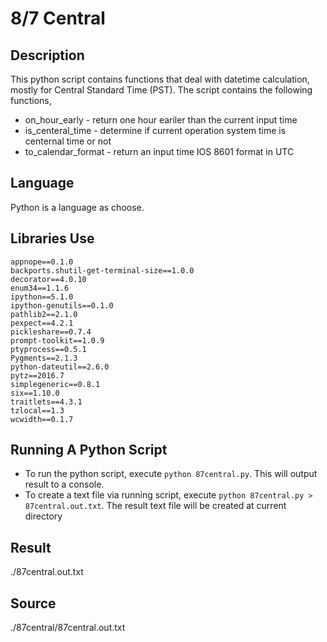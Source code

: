 # 8/7 Central
## Description
This python script contains functions that deal with datetime calculation, mostly
for Central Standard Time (PST). The script contains the following functions,

* on_hour_early - return one hour eariler than the current input time
* is_centeral_time - determine if current operation system time is centernal time or not
* to_calendar_format - return an input time IOS 8601 format in UTC

## Language
Python is a language as choose.

## Libraries Use

    appnope==0.1.0
    backports.shutil-get-terminal-size==1.0.0
    decorator==4.0.10
    enum34==1.1.6
    ipython==5.1.0
    ipython-genutils==0.1.0
    pathlib2==2.1.0
    pexpect==4.2.1
    pickleshare==0.7.4
    prompt-toolkit==1.0.9
    ptyprocess==0.5.1
    Pygments==2.1.3
    python-dateutil==2.6.0
    pytz==2016.7
    simplegeneric==0.8.1
    six==1.10.0
    traitlets==4.3.1
    tzlocal==1.3
    wcwidth==0.1.7

## Running A Python Script

* To run the python script, execute `python 87central.py`. This will output result to a console.
* To create a text file via running script, execute `python 87central.py > 87central.out.txt`.
  The result text file will be created at current directory

## Result
./87central.out.txt

## Source
./87central/87central.out.txt
